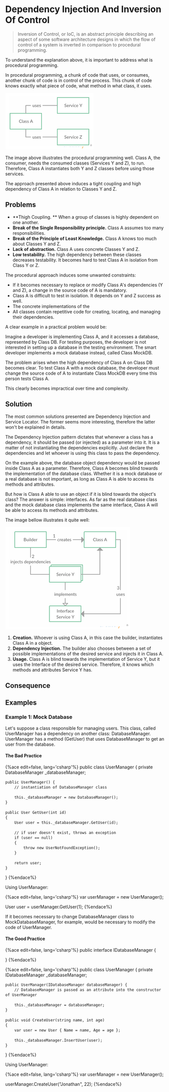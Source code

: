 # Dependency Injection And Inversion Of Control

> Inversion of Control, or IoC, is an abstract principle describing an aspect of some software architecture designs in which the flow of control of a system is inverted in comparison to procedural programming.

To understand the explanation above, it is important to address what is procedural programming.

In procedural programming, a chunk of code that uses, or consumes, another chunk of code is in control of the process. This chunk of code knows exactly what piece of code, what method in what class, it uses.

![](./res/img/figure1.png)

The image above illustrates the procedural programming well. Class A, the consumer, needs the consumed classes (Services Y and Z), to run. Therefore, Class A instantiates both Y and Z classes before using those services.

The approach presented above induces a tight coupling and high dependency of Class A in relation to Classes Y and Z.
 
## Problems

* **Thigh Coupling. ** When a group of classes is highly dependent on one another.
* **Break of the Single Responsibility principle.** Class A assumes too many responsibilities.
* **Break of the Principle of Least Knowledge.** Class A knows too much about Classes Y and Z.
* **Lack of abstraction.** Class A uses concrete Classes Y and Z.
* **Low testability.** The high dependency between these classes decreases testability. It becomes hard to test Class A in isolation from Class Y or Z.

The procedural approach induces some unwanted constraints:

* If it becomes necessary to replace or modify Class A's dependencies (Y and Z), a change in the source code of A is mandatory.
* Class A is difficult to test in isolation. It depends on Y and Z success as well.
* The concrete implementations of the 
* All classes contain repetitive code for creating, locating, and managing their dependencies.

A clear example in a practical problem would be:

Imagine a developer is implementing Class A, and it accesses a database, represented by Class DB. For testing purposes, the developer is not interested in setting up a database in the testing environment. The smart developer implements a mock database instead, called Class MockDB.

The problem arises when the high dependency of Class A on Class DB becomes clear. To test Class A with a mock database, the developer must change the source code of A to instantiate Class MockDB every time this person tests Class A.

This clearly becomes impractical over time and complexity.

## Solution

The most common solutions presented are Dependency Injection and Service Locator. The former seems more interesting, therefore the latter won't be explained in details.

The Dependency Injection pattern dictates that whenever a class has a dependency, it should be passed (or injected) as a parameter into it. It is a matter of not instantiating the dependencies explicitly. Just declare the dependencies and let whoever is using this class to pass the dependency.

On the example above, the database object dependency would be passed inside Class A as a parameter. Therefore, Class A becomes blind towards the implementation of the database class. Whether it is a mock database or a real database is not important, as long as Class A is able to access its methods and attributes.

But how is Class A able to use an object if it is blind towards the object's class? The answer is simple: interfaces. As far as the real database class and the mock database class implements the same interface, Class A will be able to access its methods and attributes.

The image bellow illustrates it quite well:

![](./res/img/figure2.png)

1. **Creation.** Whoever is using Class A, in this case the builder, instantiates Class A in a object.
2. **Dependency Injection.** The builder also chooses between a set of possible implementations of the desired service and injects it in Class A.
3. **Usage.** Class A is blind towards the implementation of Service Y, but it uses the Interface of the desired service. Therefore, it knows which methods and attributes Service Y has.

## Consequence




## Examples

### Example 1: Mock Database

Let's suppose a class responsible for managing users. This class, called UserManager has a dependency on another class: DatabaseManager. UserManager has a method (GetUser) that uses DatabaseManager to get an user from the database.


#### The Bad Practice

{%ace edit=false, lang='csharp'%}
public class UserManager
{
    private DatabaseManager _databaseManager;
    
    public UserManager() {
        // instantiation of DatabaseManager class
        
        this._databaseManager = new DatabaseManager();
    }
    
    public User GetUser(int id)
    {
        User user = this._databaseManager.GetUser(id);

        // if user doesn't exist, throws an exception
        if (user == null)
        {
            throw new UserNotFoundException();
        }

        return user;
    }
}
{%endace%}

Using UserManager:

{%ace edit=false, lang='csharp'%}
var userManager = new UserManager();

User user = userManager.GetUser(1);
{%endace%}

If it becomes necessary to change DatabaseManager class to MockDatabaseManager, for example, would be necessary to modify the code of UserManager.

#### The Good Practice

{%ace edit=false, lang='csharp'%}
public interface IDatabaseManager
  {
    
}
{%endace%}

{%ace edit=false, lang='csharp'%}
public class UserManager
{
    private IDatabaseManager _databaseManager;
    
    public UserManager(IDatabaseManager databaseManager) {
        // DatabaseManager is passed as an attribute into the constructor of UserManager
        
        this._databaseManager = databaseManager;
    }
    
    public void CreateUser(string name, int age)
    {
        var user = new User { Name = name, Age = age };
        
        this._databaseManager.InsertUser(user);
    }
}
{%endace%}

Using UserManager:

{%ace edit=false, lang='csharp'%}
var userManager = new UserManager();

userManager.CreateUser("Jonathan", 22);
{%endace%}
